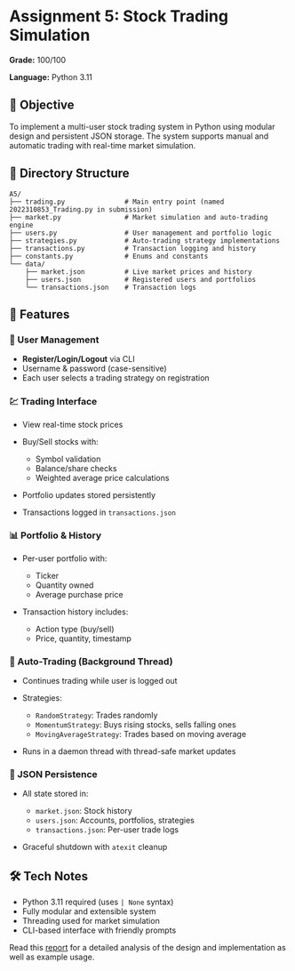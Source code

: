 # Assignment 5: Stock Trading Simulation

**Grade:** 100/100

**Language:** Python 3.11



## 🧠 Objective

To implement a multi-user stock trading system in Python using modular design and persistent JSON storage. The system supports manual and automatic trading with real-time market simulation.

## 📁 Directory Structure

```
A5/
├── trading.py               # Main entry point (named 2022310853_Trading.py in submission)
├── market.py                # Market simulation and auto-trading engine
├── users.py                 # User management and portfolio logic
├── strategies.py            # Auto-trading strategy implementations
├── transactions.py          # Transaction logging and history
├── constants.py             # Enums and constants
└── data/
    ├── market.json          # Live market prices and history
    ├── users.json           # Registered users and portfolios
    └── transactions.json    # Transaction logs
```


## 🚀 Features

### 👥 User Management

* **Register/Login/Logout** via CLI
* Username & password (case-sensitive)
* Each user selects a trading strategy on registration

### 💹 Trading Interface

* View real-time stock prices
* Buy/Sell stocks with:

  * Symbol validation
  * Balance/share checks
  * Weighted average price calculations
* Portfolio updates stored persistently
* Transactions logged in `transactions.json`

### 📊 Portfolio & History

* Per-user portfolio with:

  * Ticker
  * Quantity owned
  * Average purchase price
* Transaction history includes:

  * Action type (buy/sell)
  * Price, quantity, timestamp

### 🤖 Auto-Trading (Background Thread)

* Continues trading while user is logged out
* Strategies:

  * `RandomStrategy`: Trades randomly
  * `MomentumStrategy`: Buys rising stocks, sells falling ones
  * `MovingAverageStrategy`: Trades based on moving average
* Runs in a daemon thread with thread-safe market updates

### 💾 JSON Persistence

* All state stored in:

  * `market.json`: Stock history
  * `users.json`: Accounts, portfolios, strategies
  * `transactions.json`: Per-user trade logs
* Graceful shutdown with `atexit` cleanup


## 🛠 Tech Notes

* Python 3.11 required (uses `| None` syntax)
* Fully modular and extensible system
* Threading used for market simulation
* CLI-based interface with friendly prompts


Read this [report](./a5.pdf) for a detailed analysis of the design and implementation as well as example usage.